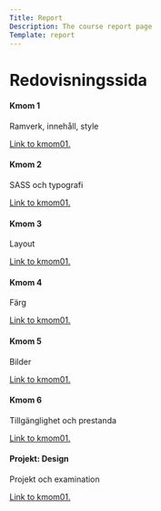 ```yaml
---
Title: Report
Description: The course report page
Template: report
---
```



Redovisningssida
==================
<!-- * [kmom01](report/kmom01)
* [kmom02](report/kmom02)
* [kmom03](report/kmom03)
* [kmom04](report/kmom04)
* [kmom05](report/kmom05)
* [kmom06](report/kmom06)
* [kmom10](report/kmom10) -->
<div class="kmom01">
<h4>Kmom 1</h4>
<p>Ramverk, innehåll, style</p>
<a class="kmom-link" href="kmom01" title="Kmom01" role="button">
    <i class="fas fa-chevron-circle-right fa-2x" aria-hidden="true"></i>
    <span class="sr-only">Link to kmom01.</span>
</a>
</div>

<div class="kmom02">
<h4>Kmom 2</h4>
<p>SASS och typografi</p>
<a class="kmom-link" href="kmom02" title="Kmom02" role="button">
    <i class="fas fa-chevron-circle-right fa-2x" aria-hidden="true"></i>
    <span class="sr-only">Link to kmom01.</span>
</a>
</div>

<div class="kmom03">
<h4>Kmom 3</h4>
<p>Layout</p>
<a class="kmom-link" href="kmom03" title="Kmom03" role="button">
    <i class="fas fa-chevron-circle-right fa-2x" aria-hidden="true"></i>
    <span class="sr-only">Link to kmom01.</span>
</a>
</div>

<div class="kmom04">
<h4>Kmom 4</h4>
<p>Färg</p>
<a class="kmom-link" href="kmom04" title="Kmom04" role="button">
    <i class="fas fa-chevron-circle-right fa-2x" aria-hidden="true"></i>
    <span class="sr-only">Link to kmom01.</span>
</a>
</div>

<div class="kmom05">
<h4>Kmom 5</h4>
<p>Bilder</p>
<a class="kmom-link" href="kmom05" title="Kmom05" role="button">
    <i class="fas fa-chevron-circle-right fa-2x" aria-hidden="true"></i>
    <span class="sr-only">Link to kmom01.</span>
</a>
</div>

<div class="kmom06">
<h4>Kmom 6</h4>
<p>Tillgänglighet och prestanda</p>
<a class="kmom-link" href="kmom06" title="Kmom06" role="button">
    <i class="fas fa-chevron-circle-right fa-2x" aria-hidden="true"></i>
    <span class="sr-only">Link to kmom01.</span>
</a>
</div>

<div class="kmom10">
<h4>Projekt: Design</h4>
<p>Projekt och examination</p>
<a class="kmom-link" href="kmom10" title="Kmom10" role="button">
    <i class="fas fa-chevron-circle-right fa-2x" aria-hidden="true"></i>
    <span class="sr-only">Link to kmom01.</span>
</a>
</div>
